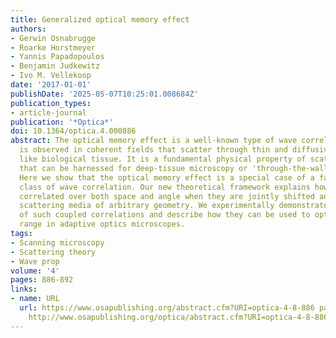 ```yaml
---
title: Generalized optical memory effect
authors:
- Gerwin Osnabrugge
- Roarke Horstmeyer
- Yannis Papadopoulos
- Benjamin Judkewitz
- Ivo M. Vellekoop
date: '2017-01-01'
publishDate: '2025-05-07T10:25:01.008684Z'
publication_types:
- article-journal
publication: '*Optica*'
doi: 10.1364/optica.4.000886
abstract: The optical memory effect is a well-known type of wave correlation that
  is observed in coherent fields that scatter through thin and diffusive materials,
  like biological tissue. It is a fundamental physical property of scattering media
  that can be harnessed for deep-tissue microscopy or 'through-the-wall' imaging applications.
  Here we show that the optical memory effect is a special case of a far more general
  class of wave correlation. Our new theoretical framework explains how waves remain
  correlated over both space and angle when they are jointly shifted and tilted inside
  scattering media of arbitrary geometry. We experimentally demonstrate the existence
  of such coupled correlations and describe how they can be used to optimize the scanning
  range in adaptive optics microscopes.
tags:
- Scanning microscopy
- Scattering theory
- Wave prop
volume: '4'
pages: 886-892
links:
- name: URL
  url: https://www.osapublishing.org/abstract.cfm?URI=optica-4-8-886 papers3://publication/doi/10.1364/OPTICA.4.000886
    http://www.osapublishing.org/optica/abstract.cfm?URI=optica-4-8-886
---
```

